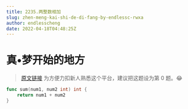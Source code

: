 ```yaml
---
title: 2235.两整数相加
slug: zhen-meng-kai-shi-de-di-fang-by-endlessc-rwxa
author: endlesscheng
date: 2022-04-18T04:48:25Z
---
```

# 真•梦开始的地方
 
> [原文链接](https://leetcode.cn/problems/add-two-integers/solution/zhen-meng-kai-shi-de-di-fang-by-endlessc-rwxa)
为方便力扣新人熟悉这个平台，建议把这题设为第 $0$ 题。😂

```go
func sum(num1, num2 int) int {
    return num1 + num2
}
```
